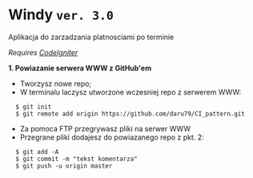 # Windy `ver. 3.0`

Aplikacja do zarzadzania platnosciami po terminie

*Requires [CodeIgniter](http://www.codeigniter.com/)*

**1. Powiazanie serwera WWW z GitHub'em**

* Tworzysz nowe repo;
* W terminalu laczysz utworzone wczesniej repo z serwerem WWW:

```
  $ git init
  $ git remote add origin https://github.com/daru79/CI_pattern.git
```

* Za pomoca FTP przegrywasz pliki na serwer WWW
* Przegrane pliki dodajesz do powiazanego repo z pkt. 2:

```
  $ git add -A
  $ git commit -m "tekst komentarza"
  $ git push -u origin master
```
